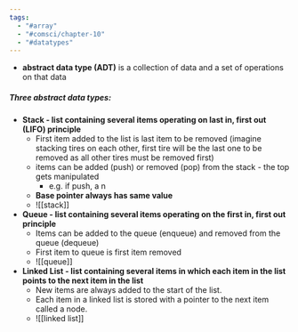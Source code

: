 ```yaml
---
tags:
  - "#array"
  - "#comsci/chapter-10"
  - "#datatypes"
---
```

- **abstract data type (ADT)** is a collection of data and a set of operations on that data

##### Three abstract data types:
- **Stack - list containing several items operating on last in, first out (LIFO) principle**
	- First item added to the list is last item to be removed (imagine stacking tires on each other, first tire will be the last one to be removed as all other tires must be removed first)
	- items can be added (push) or removed (pop) from the stack - the top gets manipulated
		- e.g. if push, a n
	- **Base pointer always has same value**
	- ![[stack]]
- **Queue - list containing several items operating on the first in, first out principle**
	- Items can be added to the queue (enqueue) and removed from the queue (dequeue)
	- First item to queue is first item removed
	- ![[queue]]
- **Linked List - list containing several items in which each item in the list points to the next item in the list**
	- New items are always added to the start of the list. 
	- Each item in a linked list is stored with a pointer to the next item called a node.
	- ![[linked list]]
